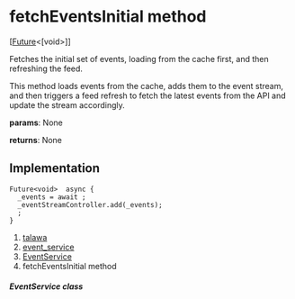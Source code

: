 
<div>

# fetchEventsInitial method

</div>


[[Future](https://api.flutter.dev/flutter/dart-core/Future-class.html)\<[void\>]]




Fetches the initial set of events, loading from the cache first, and
then refreshing the feed.

This method loads events from the cache, adds them to the event stream,
and then triggers a feed refresh to fetch the latest events from the API
and update the stream accordingly.

**params**: None

**returns**: None



## Implementation

``` language-dart
Future<void>  async {
  _events = await ;
  _eventStreamController.add(_events);
  ;
}
```







1.  [talawa](../../index.md)
2.  [event_service](../../services_event_service/)
3.  [EventService](../../services_event_service/EventService-class.md)
4.  fetchEventsInitial method

##### EventService class







